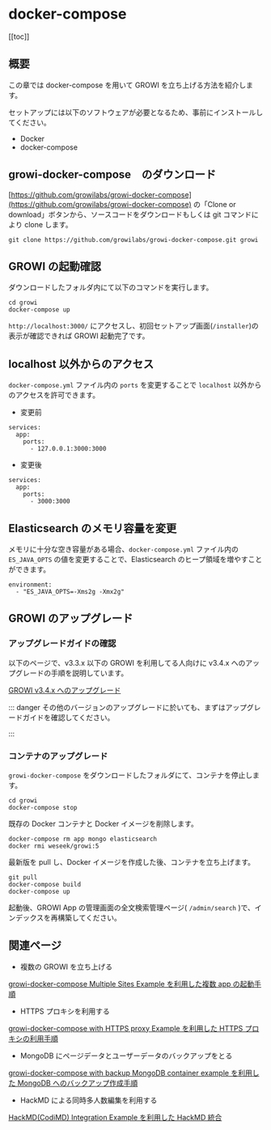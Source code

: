 # docker-compose

[[toc]]

## 概要

この章では docker-compose を用いて GROWI を立ち上げる方法を紹介します。

セットアップには以下のソフトウェアが必要となるため、事前にインストールしてください。

* Docker
* docker-compose

## growi-docker-compose　のダウンロード

[https://github.com/growilabs/growi-docker-compose](https://github.com/growilabs/growi-docker-compose) の「Clone or download」ボタンから、ソースコードをダウンロードもしくは git コマンドにより clone します。

```text
git clone https://github.com/growilabs/growi-docker-compose.git growi
```

## GROWI の起動確認

ダウンロードしたフォルダ内にて以下のコマンドを実行します。

```text
cd growi
docker-compose up
```

`http://localhost:3000/` にアクセスし、初回セットアップ画面(`/installer`)の表示が確認できれば GROWI 起動完了です。

## localhost 以外からのアクセス

`docker-compose.yml` ファイル内の `ports` を変更することで `localhost` 以外からのアクセスを許可できます。

* 変更前

```text
services:
  app:
    ports:
      - 127.0.0.1:3000:3000
```

* 変更後

```text
services:
  app:
    ports:
      - 3000:3000
```

## Elasticsearch のメモリ容量を変更

メモリに十分な空き容量がある場合、`docker-compose.yml` ファイル内の `ES_JAVA_OPTS` の値を変更することで、Elasticsearch のヒープ領域を増やすことができます。

```text
environment:
  - "ES_JAVA_OPTS=-Xms2g -Xmx2g"
```

## GROWI のアップグレード

### アップグレードガイドの確認

以下のページで、v3.3.x 以下の GROWI を利用してる人向けに v3.4.x へのアップグレードの手順を説明しています。

[GROWI v3.4.x へのアップグレード](/ja/admin-guide/upgrading/34x.html)

::: danger
その他のバージョンのアップグレードに於いても、まずはアップグレードガイドを確認してください。

:::

### コンテナのアップグレード

`growi-docker-compose` をダウンロードしたフォルダにて、コンテナを停止します。

```text
cd growi
docker-compose stop
```

既存の Docker コンテナと Docker イメージを削除します。

```text
docker-compose rm app mongo elasticsearch
docker rmi weseek/growi:5
```

最新版を pull し、Docker イメージを作成した後、コンテナを立ち上げます。

```text
git pull
docker-compose build
docker-compose up
```

起動後、GROWI App の管理画面の全文検索管理ページ( `/admin/search` )で、インデックスを再構築してください。

## 関連ページ

* 複数の GROWI を立ち上げる

[growi-docker-compose Multiple Sites Example を利用した複数 app の起動手順](/ja/admin-guide/admin-cookbook/multi-app.html)

* HTTPS プロキシを利用する

[growi-docker-compose with HTTPS proxy Example を利用した HTTPS プロキシの利用手順](/ja/admin-guide/admin-cookbook/lets-encrypt.html)

* MongoDB にページデータとユーザーデータのバックアップをとる

[growi-docker-compose with backup MongoDB container example を利用した MongoDB へのバックアップ作成手順](/ja/admin-guide/admin-cookbook/mongodb-backup-regular.html#manage-with-docker-compose)

* HackMD による同時多人数編集を利用する

[HackMD(CodiMD) Integration Example を利用した HackMD 統合](/ja/admin-guide/admin-cookbook/integrate-with-hackmd.html#%E6%97%A2%E5%AD%98%E3%81%AE-hackmd-codimd-%E3%81%A8%E9%80%A3%E6%90%BA%E3%81%99%E3%82%8B)
